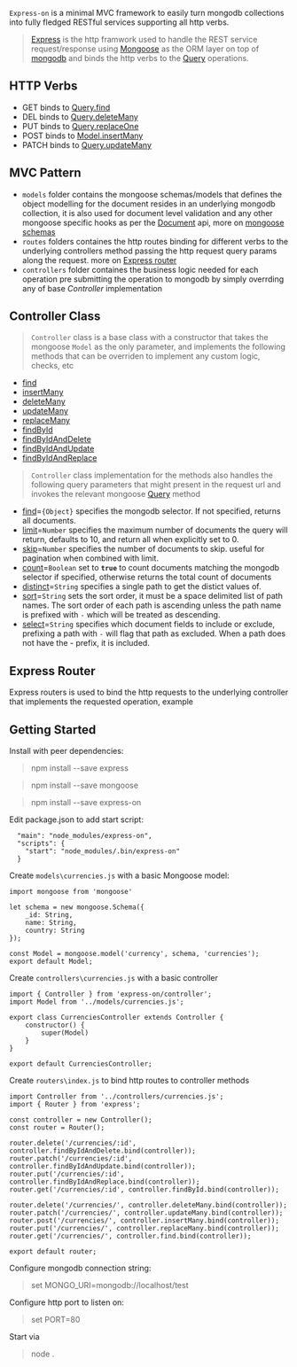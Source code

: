 `Express-on` is a minimal MVC framework to easily turn mongodb collections into fully fledged RESTful services supporting all http verbs.

>[Express](https://expressjs.com) is the http framwork used to handle the REST service request/response using [Mongoose](https://mongoosejs.com/) as the ORM layer on top of [mongodb](https://mongodb.com) and binds the http verbs to the [Query](https://mongoosejs.com/docs/api/query.html) operations.


HTTP Verbs
-----
* GET binds to [Query.find](https://mongoosejs.com/docs/api/query.html#query_Query-find)
* DEL binds to [Query.deleteMany](https://mongoosejs.com/docs/api/query.html#query_Query-deleteMany)
* PUT binds to [Query.replaceOne](https://mongoosejs.com/docs/api/query.html#query_Query-replaceOne)
* POST binds to [Model.insertMany](https://mongoosejs.com/docs/api/model.html#model_Model.insertMany)
* PATCH binds to [Query.updateMany](https://mongoosejs.com/docs/api/query.html#query_Query-updateMany)

MVC Pattern
-----
* `models` folder contains the mongoose schemas/models that defines the object modelling for the document resides in an underlying mongodb collection, it is also used for document level validation and any other mongoose specific hooks as per the [Document](https://mongoosejs.com/docs/api/document.html) api, more on [mongoose schemas](https://mongoosejs.com/docs/guide.html)
* `routes` folders containes the http routes binding for different verbs to the underlying controllers method passing the http request query params along the request. more on [Express router](https://expressjs.com/en/4x/api.html#router)
* `controllers` folder containes the business logic needed for each operation pre submitting the operation to mongodb by simply overrding any of base *Controller* implementation

Controller Class
----
>`Controller` class is a base class with a constructor that takes the mongoose `Model` as the only parameter, and implements the following methods that can be overriden to implement any custom logic, checks, etc
* [find](https://mongoosejs.com/docs/api/query.html#query_Query-find)
* [insertMany](https://mongoosejs.com/docs/api/model.html#model_Model.insertMany)
* [deleteMany](https://mongoosejs.com/docs/api/query.html#query_Query-deleteMany)
* [updateMany](https://mongoosejs.com/docs/api/query.html#query_Query-updateMany)
* [replaceMany](https://mongoosejs.com/docs/api/query.html#query_Query-replaceOne)
* [findById](https://mongoosejs.com/docs/api/query.html#query_Query.findOne)
* [findByIdAndDelete](https://mongoosejs.com/docs/api/query.html#query_Query.deleteOne)
* [findByIdAndUpdate](https://mongoosejs.com/docs/api/query.html#query_Query.updateOne)
* [findByIdAndReplace](https://mongoosejs.com/docs/api/query.html#query_Query-replaceOne)

>`Controller` class implementation for the methods also handles the following query parameters that might present in the request url and invokes the relevant mongoose [Query](https://mongoosejs.com/docs/api/query.html) method
* [find](https://mongoosejs.com/docs/api/query.html#query_Query-find)=`{Object}`  specifies the mongodb selector. If not specified, returns all documents.
* [limit](https://mongoosejs.com/docs/api/query.html#query_Query-limit)=`Number` specifies the maximum number of documents the query will return, defaults to 10, and return all when explicitly set to 0.
* [skip](https://mongoosejs.com/docs/api/query.html#query_Query-skip)=`Number` specifies the number of documents to skip. useful for pagination when combined with limit.
* [count](https://mongoosejs.com/docs/api/query.html#query_Query-count)=`Boolean` set to **`true`** to count documents matching the mongodb selector if specified, otherwise returns the total count of documents
* [distinct](https://mongoosejs.com/docs/api/query.html#query_Query-distinct)=`String` specifies a single path to get the distict values of.
* [sort](https://mongoosejs.com/docs/api/query.html#query_Query-sort)=`String` sets the sort order, it must be a space delimited list of path names. The sort order of each path is ascending unless the path name is prefixed with `-` which will be treated as descending.
* [select](https://mongoosejs.com/docs/api/query.html#query_Query-select)=`String` specifies which document fields to include or exclude, prefixing a path with `-` will flag that path as excluded. When a path does not have the - prefix, it is included.


Express Router
----
Express routers is used to bind the http requests to the underlying controller that implements the requested operation, example


Getting Started
---
Install with peer dependencies:
>npm install --save express

>npm install --save mongoose

>npm install --save express-on

Edit package.json to add start script:
```
  "main": "node_modules/express-on",
  "scripts": {
    "start": "node_modules/.bin/express-on"
  }
```
Create `models\currencies.js` with a basic Mongoose model:
```
import mongoose from 'mongoose'

let schema = new mongoose.Schema({
    _id: String,
    name: String,
    country: String
});

const Model = mongoose.model('currency', schema, 'currencies');
export default Model;
```
Create `controllers\currencies.js` with a basic controller
```
import { Controller } from 'express-on/controller';
import Model from '../models/currencies.js';

export class CurrenciesController extends Controller {
    constructor() {
        super(Model)
    }
}

export default CurrenciesController;
```

Create `routers\index.js` to bind http routes to controller methods
```
import Controller from '../controllers/currencies.js';
import { Router } from 'express';

const controller = new Controller();
const router = Router();

router.delete('/currencies/:id', controller.findByIdAndDelete.bind(controller));
router.patch('/currencies/:id', controller.findByIdAndUpdate.bind(controller));
router.put('/currencies/:id', controller.findByIdAndReplace.bind(controller));
router.get('/currencies/:id', controller.findById.bind(controller));

router.delete('/currencies/', controller.deleteMany.bind(controller));
router.patch('/currencies/', controller.updateMany.bind(controller));
router.post('/currencies/', controller.insertMany.bind(controller));
router.put('/currencies/', controller.replaceMany.bind(controller));
router.get('/currencies/', controller.find.bind(controller));

export default router;
```
Configure mongodb connection string:
>set MONGO_URI=mongodb://localhost/test

Configure http port to listen on:
>set PORT=80

Start via
>node .